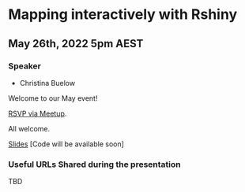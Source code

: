 # Mapping interactively with Rshiny

## May 26th, 2022 5pm AEST

### Speaker

* Christina Buelow

Welcome to our May event!

[RSVP via Meetup](https://bit.ly/37mKf32). 

All welcome.

[Slides](TBD)
[Code will be available soon]

### Useful URLs Shared during the presentation
TBD
